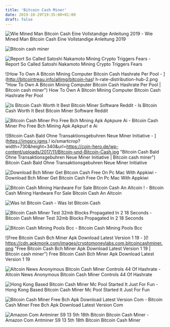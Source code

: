 ```yaml
---
title: 'Bitcoin Cash Miner'
date: 2019-10-29T19:35:00+01:00
draft: false
---
```


![Wie Mined Man Bitcoin Cash Eine Vollstandige Anleitung 2019 - ](https://howtomine.com/de/wp-content/uploads/media/coins/bitcoin-cash/antimier-bch-pool-configuration.jpg "Wie Mined Man Bitcoin Cash Eine Vollstandige Anleitung 2019 | Bitcoin cash miner") Wie Mined Man Bitcoin Cash Eine Vollstandige Anleitung 2019

![Bitcoin cash miner](https://i.ytimg.com/vi/B30TwipuQpE/maxresdefault.jpg "Bitcoin cash miner") 

![Report So Called Satoshi Nakamoto Mining Crypto Triggers Fears - ](https://dailyhodl.com/wp-content/uploads/2019/04/bitcoin-miner.jpg "Report So Called Satoshi Nakamoto Mining Crypto Triggers Fears | Bitcoin cash miner") Report So Called Satoshi Nakamoto Mining Crypto Triggers Fears

![How To Own A Bitcoin Mining Computer Bitcoin Cash Hashrate Per Pool - ](http://bitcointreau.info/allimg/bitcoin-has!   h-rate-distribution-hub-2.png "How To Own A Bitcoin Mining Computer Bitcoin Cash Hashrate Per Pool | Bitcoin cash miner") How To Own A Bitcoin Mining Computer Bitcoin Cash Hashrate Per Pool

![Is Bitcoin Cash Worth It Best Bitcoin Miner Software Reddit - ](https://i.redd.it/urd8rb4p84o21.png "Is Bitcoin Cash Worth It Best Bitcoin Miner Software Reddit | Bitcoin cash miner") Is Bitcoin Cash Worth It Best Bitcoin Miner Software Reddit

![Bitcoin Cash Miner Pro Free Bch Mining Apk Apkpure Ai - ](https://lh3.googleusercontent.com/niKer9kGvPq8cWeV3VLn8HzmMnIZMMA6bf6daSZwCoSVRaT5Kt94-1v9XvXuhc5vOw=h500 "Bitcoin Cash Miner Pro Free Bch Mining Apk Apkpure Ai | Bitcoin cash miner") Bitcoin Cash Miner Pro Free Bch Mining Apk Apkpur! e Ai

![Bitcoin Cash Bald Ohne Transaktionsgebuhren Neue Miner Initiative - ](https://imgsrv.igms.!   io/smartcrop?width=730&height=340&url=https://coin-hero.de/wp-content/uploads/2017/11/Bitcoin-und-Bitcoin-Cash.jpg "Bitcoin Cash Bald Ohne Transaktionsgebuhren Neue Miner Initiative | Bitcoin cash miner") Bitcoin Cash Bald Ohne Transaktionsgebuhren Neue Miner Initiative

![Download Bch Miner Get Bitcoin Cash Free On Pc Mac With Appkiwi - ](https://lh3.googleusercontent.com/fRgjSK2WjQWKNvclRAky80t381QwzkMhWPyYnrkI2LMkDPlGJxV8BIMqD4he8nBOaA4 "Download Bch Miner Get Bitcoin Cash Free On Pc Mac With Appkiwi | Bitcoin cash miner") Download Bch Miner Get Bitcoin Cash Free On Pc Mac With Appkiwi

![Bitcoin Cash Mining Hardware For Sale Bitcoin Cash An Altcoin !   - ](http://cryptomining24.net/wp-content/uploads/2017/12/Screenshot_77-1.png "Bitcoin Cash Mining Hardware For Sale Bitcoin Cash An Altcoin | Bitcoin cash miner") Bitcoin Cash Mining Hardware For Sale Bitcoin Cash An Altcoin

![Was Ist Bitcoin Cash - ](https://fxmedia.s3.amazonaws.com/articles/remote/625d3fe0a1946bdd810b37ff2c116680.jpeg "Was Ist Bitcoin Cash | Bitcoin cash miner") Was Ist Bitcoin Cash

![Bitcoin Cash Miner Test 32mb Blocks Propagated In 2 18 Seconds - ](https://coinspice.io/wp-content/uploads/2019/07/bloxcp-696x392.png "Bitcoin Cash Miner Test 32mb Blocks Propagated In 2 18 Seconds | Bitcoin cash miner") Bitcoin Cash Miner Test 32mb Blocks Propagated In 2 18 Seconds

![Bitcoin Cash Mining Pools Bcc - ](https://i.ytimg.com/vi/cxS08q-JYUg/maxresdefault.jpg "Bitcoin Cash Mining Pools Bcc | Bitcoin cash miner") Bitcoin Cash Mining Pools Bcc

![Free Bitcoin Cash Bch Miner Apk Download Latest Version 1 19 - ](!   https://cdn.apkmonk.com/images/cryptomoneylabs.com.bitcoincashminer.png "Free Bitcoin Cash Bch Miner Apk Download Latest Version 1 19 | Bitcoin cash miner") Free Bitcoin Cash Bch Miner Apk Download Latest Version 1 19

![Altcoin News Anonymous Bitcoin Cash Miner Controls 44 Of Hashrate - ](https://i1.wp.com/blockchainreporter.net/wp-content/uploads/2019/05/Bitcoin-Cash.jpg?fit=1024%2C538&ssl=1 "Altcoin News Anonymous Bitcoin Cash Miner Controls 44 Of Hashrate | Bitcoin cash miner") Altcoin News Anonymous Bitcoin Cash Miner Controls 44 Of Hashrate

![Hong Kong Based Bitcoin Cash Miner Mc Pool Started It Just For Fun - ](https://kryptomoney.com/wp-content/uploads/2017/08/algorithmic-improvements-give-bitcoin-mining-a.width-800.jpg) Hong Kong Based Bitcoin Cash Miner Mc Pool Started It Just For Fun

![Bitcoin Cash Miner Free Bch Apk Download Latest Version Com - ](https://cdn.apkmonk.com/images/com.lovecoin.bitcoincashminer_freebch.png "Bitcoin Cash Miner Free Bch Apk Download Latest Version Com | Bitcoin cash miner") Bitcoin Cash Miner Free Bch Apk Download Latest Version Com

![Amazon Com Antminer S9 13 5th 18th Bitcoin Bitcoin Cash Miner - ](https://images-na.ssl-images-amazon.com/images/I/712TdihH8kL._SX425_.jpg "Amazon Com Antminer S9 13 5th 18th Bitcoin Bitcoin Cash Miner | Bitcoin cash miner") Amazon Com Antminer S9 13 5th 18th Bitcoin Bitcoin Cash Miner